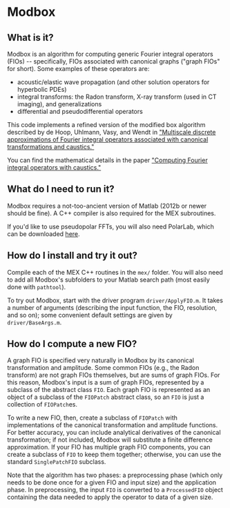 # Modbox

## What is it?
Modbox is an algorithm for computing generic Fourier integral operators (FIOs) -- specifically, FIOs associated with canonical graphs ("graph FIOs" for short).
Some examples of these operators are:
* acoustic/elastic wave propagation (and other solution operators for hyperbolic PDEs)
* integral transforms: the Radon transform, X-ray transform (used in CT imaging), and generalizations
* differential and pseudodifferential operators

This code implements a refined version of the modified box algorithm described by de Hoop, Uhlmann, Vasy, and Wendt in ["Multiscale discrete approximations of Fourier integral operators associated with canonical transformations and caustics."](http://epubs.siam.org/doi/abs/10.1137/120889642)

You can find the mathematical details in the paper ["Computing Fourier integral operators with caustics."](http://iopscience.iop.org/article/10.1088/0266-5611/32/12/125001/meta)

## What do I need to run it?
Modbox requires a not-too-ancient version of Matlab (2012b or newer should be fine). A C++ compiler is also required for the MEX subroutines.

If you'd like to use pseudopolar FFTs, you will also need PolarLab, which can be downloaded [here](http://www.cs.technion.ac.il/~elad/software/).

## How do I install and try it out?
Compile each of the MEX C++ routines in the `mex/` folder. You will also need to add all Modbox's subfolders to your Matlab search path (most easily done with `pathtool`).

To try out Modbox, start with the driver program `driver/ApplyFIO.m`. It takes a number of arguments (describing the input function, the FIO, resolution, and so on); some convenient default settings are given by `driver/BaseArgs.m`.


## How do I compute a new FIO?
A graph FIO is specified very naturally in Modbox by its canonical transformation and amplitude. 
Some common FIOs (e.g., the Radon transform) are not graph FIOs themselves, but are sums of graph FIOs.
For this reason, Modbox's input is a sum of graph FIOs, represented by a subclass of the abstract class `FIO`.
Each graph FIO is represented as an object of a subclass of the `FIOPatch` abstract class, so an `FIO` is just a collection of `FIOPatch`es.

To write a new FIO, then, create a subclass of `FIOPatch` with implementations of the canonical transformation and amplitude functions.
For better accuracy, you can include analytical derivatives of the canonical transformation; if not included, Modbox will substitute a
finite difference approximation.
If your FIO has multiple graph FIO components, you can create a subclass of `FIO` to keep them together; otherwise, you can use the standard `SinglePatchFIO` subclass.

Note that the algorithm has two phases: a preprocessing phase (which only needs to be done once for a given FIO and input size) and the application phase.
In preprocessing, the input `FIO` is converted to a `ProcessedFIO` object containing the data needed to apply the operator to data of a given size.
